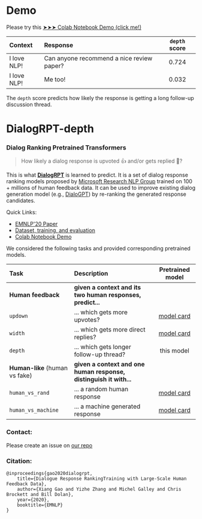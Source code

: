 # Demo

Please try this [➤➤➤ Colab Notebook Demo (click me!)](https://colab.research.google.com/drive/1cAtfkbhqsRsT59y3imjR1APw3MHDMkuV?usp=sharing)

| Context | Response | `depth` score |
| :------ | :------- | :------------: |
| I love NLP! | Can anyone recommend a nice review paper? | 0.724 |
| I love NLP! | Me too! | 0.032 |

The `depth` score predicts how likely the response is getting a long follow-up discussion thread.

# DialogRPT-depth

### Dialog Ranking Pretrained Transformers

> How likely a dialog response is upvoted 👍 and/or gets replied 💬? 

This is what [**DialogRPT**](https://github.com/golsun/DialogRPT) is learned to predict.
It is a set of dialog response ranking models proposed by [Microsoft Research NLP Group](https://www.microsoft.com/en-us/research/group/natural-language-processing/) trained on 100 + millions of human feedback data. 
It can be used to improve existing dialog generation model (e.g., [DialoGPT](https://huggingface.co/microsoft/DialoGPT-medium)) by re-ranking the generated response candidates.

Quick Links:
* [EMNLP'20 Paper](https://arxiv.org/abs/2009.06978/)
* [Dataset, training, and evaluation](https://github.com/golsun/DialogRPT)
* [Colab Notebook Demo](https://colab.research.google.com/drive/1cAtfkbhqsRsT59y3imjR1APw3MHDMkuV?usp=sharing)

We considered the following tasks and provided corresponding pretrained models.

|Task | Description  | Pretrained model |
| :------------- | :----------- | :-----------: |
|  **Human feedback**  |  **given a context and its two human responses, predict...**|
| `updown` |  ... which gets more upvotes? | [model card](https://huggingface.co/microsoft/DialogRPT-updown) |
| `width`| ... which gets more direct replies?  | [model card](https://huggingface.co/microsoft/DialogRPT-width) |
| `depth`|  ... which gets longer follow-up thread?  | this model |
|  **Human-like** (human vs fake) | **given a context and one human response, distinguish it with...** |
| `human_vs_rand`| ... a random human response  | [model card](https://huggingface.co/microsoft/DialogRPT-human-vs-rand) |
| `human_vs_machine`| ... a machine generated response  | [model card](https://huggingface.co/microsoft/DialogRPT-human-vs-machine) |




### Contact:
Please create an issue on [our repo](https://github.com/golsun/DialogRPT)

### Citation:
```
@inproceedings{gao2020dialogrpt,
    title={Dialogue Response RankingTraining with Large-Scale Human Feedback Data},
    author={Xiang Gao and Yizhe Zhang and Michel Galley and Chris Brockett and Bill Dolan},
    year={2020},
    booktitle={EMNLP}
}
```
